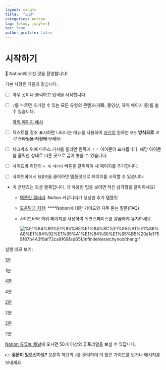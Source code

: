 ```yaml
---
layout: single
title:  "노션"
categories: notion
tag: [blog, jupyter]
toc: true
author_profile: false
---
```


# 시작하기

👋 Notion에 오신 것을 환영합니다!

기본 사항은 다음과 같습니다.

- [ ]  아무 곳이나 클릭하고 입력을 시작합니다.
- [ ]  `/`를 누르면 추가할 수 있는 모든 유형의 콘텐츠(제목, 동영상, 하위 페이지 등)를 볼 수 있습니다.
  
    [하위 페이지 예시](https://www.notion.so/3596459a36f4462090d707c13529aaf1)
    
- [ ]  텍스트를 강조 표시하면 나타나는 메뉴를 사용하여 [자신이](https://www.notion.so/product) 원하는 `모든` **방식으로** *쓰기* ~~스타일을 지정해 보세요.~~
- [ ]  체크박스 위에 마우스 커서를 올리면 왼쪽에 `⋮⋮` 아이콘이 표시됩니다. 해당 아이콘을 클릭한 상태로 다른 곳으로 끌어 놓을 수 있습니다.
- [ ]  사이드바 하단의 `+ 새 페이지` 버튼을 클릭하여 새 페이지를 추가합니다.
- [ ]  사이드바에서 `템플릿`을 클릭하면 템플릿으로 페이지를 시작할 수 있습니다.
- 이 콘텐츠는 토글 블록입니다. 더 유용한 팁을 보려면 작은 삼각형을 클릭하세요!
    - [템플릿 갤러리](https://www.notion.so/babb02cbdbd74b168bf58e74eae7e1f6): Notion 커뮤니티가 생성한 추가 템플릿
    - [도움말과 지원](https://www.notion.so/9afd18e7efe54feba56f48c35a99270b): ****Notion에 대한 가이드와 자주 묻는 질문(FAQ)
    - 사이드바와 하위 페이지를 사용하여 워크스페이스를 깔끔하게 유지하세요.
      
        ![%E1%84%89%E1%85%B5%E1%84%8C%E1%85%A1%E1%86%A8%E1%84%92%E1%85%A1%E1%84%80%E1%85%B5%20a1e1759f87b443f0af72ca91691ad65f/infinitehierarchynodither.gif](%E1%84%89%E1%85%B5%E1%84%8C%E1%85%A1%E1%86%A8%E1%84%92%E1%85%A1%E1%84%80%E1%85%B5%20a1e1759f87b443f0af72ca91691ad65f/infinitehierarchynodither.gif)
        
    

실행 데모 보기:

[1분](https://youtu.be/TL_N2pmh9O0)

1분

[4분](https://youtu.be/FXIrojSK3Jo)

4분

[2분](https://youtu.be/2Pwzff-uffU)

2분

[2분](https://youtu.be/O8qdvSxDYNY)

2분

[Notion 유튜브 채널](http://youtube.com/c/notion)에 오시면 50개 이상의 튜토리얼을 보실 수 있답니다.

👉 **질문이 있으신가요?** 오른쪽 하단의 `?`를 클릭하여 더 많은 가이드를 보거나 메시지를 보내세요.